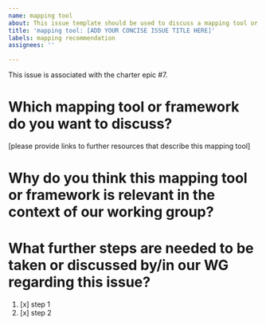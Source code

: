 ```yaml
---
name: mapping tool
about: This issue template should be used to discuss a mapping tool or framework..
title: 'mapping tool: [ADD YOUR CONCISE ISSUE TITLE HERE]'
labels: mapping recommendation
assignees: ''

---
```


This issue is associated with the charter epic #7.

# Which mapping tool or framework do you want to discuss? 
[please provide links to further resources that describe this mapping tool]

# Why do you think this mapping tool or framework is relevant in the context of our working group?

# What further steps are needed to be taken or discussed by/in our WG regarding this issue?

1. [x] step 1
2. [x] step 2
